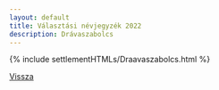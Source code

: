 ```yaml
---
layout: default
title: Választási névjegyzék 2022
description: Drávaszabolcs
---
```


{% include settlementHTMLs/Draavaszabolcs.html %}

[Vissza](./)